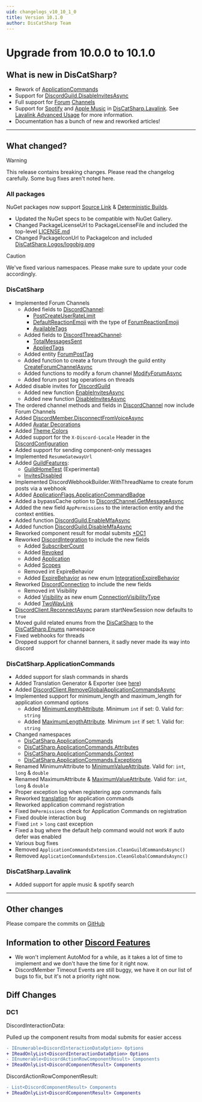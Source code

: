 ```yaml
---
uid: changelogs_v10_10_1_0
title: Version 10.1.0
author: DisCatSharp Team
---
```


# Upgrade from **10.0.0** to **10.1.0**

## What is new in DisCatSharp?
- Rework of [ApplicationCommands](xref:api_discatsharp_applicationcommands_index)
- Support for [DiscordGuild.DisableInvitesAsync](xref:DisCatSharp.Entities.DiscordGuild#DisCatSharp_Entities_DiscordGuild_DisableInvitesAsync_System_String_)
- Full support for [Forum](xref:DisCatSharp.Enums.ChannelType) [Channels](xref:DisCatSharp.Entities.DiscordChannel)
- Support for [Spotify](xref:DisCatSharp.Lavalink.LavalinkSearchType) and [Apple Music](xref:DisCatSharp.Lavalink.LavalinkSearchType) in [DisCatSharp.Lavalink](xref:api_discatsharp_lavalink_index). See [Lavalink Advanced Usage](xref:modules_audio_lavalink_advanced) for more information.
- Documentation has a bunch of new and reworked articles!
____

## What changed?

> [!WARNING]
 > This release contains breaking changes. Please read the changelog carefully.
 > Some bug fixes aren't noted here.

### All packages
NuGet packages now support [Source Link](https://docs.microsoft.com/en-us/dotnet/standard/library-guidance/sourcelink) & [Deterministic Builds](https://docs.microsoft.com/en-us/dotnet/csharp/language-reference/compiler-options/code-generation).
- Updated the NuGet specs to be compatible with NuGet Gallery.
- Changed PackageLicenseUrl to PackageLicenseFile and included the top-level [LICENSE.md](https://github.com/Aiko-IT-Systems/DisCatSharp/blob/main/LICENSE.md)
- Changed PackageIconUrl to PackageIcon and included [DisCatSharp.Logos/logobig.png](https://github.com/Aiko-IT-Systems/DisCatSharp/blob/main/DisCatSharp.Logos/logobig.png)

> [!CAUTION]
 > We've fixed various namespaces. Please make sure to update your code accordingly.


### DisCatSharp
- Implemented Forum Channels
	- Added fields to [DiscordChannel](xref:DisCatSharp.Entities.DiscordChannel):
	  - [PostCreateUserRateLimit](xref:DisCatSharp.Entities.DiscordChannel#DisCatSharp_Entities_DiscordChannel_PostCreateUserRateLimit)
	  - [DefaultReactionEmoji](xref:DisCatSharp.Entities.DiscordChannel#DisCatSharp_Entities_DiscordChannel_DefaultReactionEmoji) with the type of [ForumReactionEmoji](xref:DisCatSharp.Entities.ForumReactionEmoji)
	  - [AvailableTags](xref:DisCatSharp.Entities.DiscordChannel#DisCatSharp_Entities_DiscordChannel_AvailableTags)
	- Added fields to [DiscordThreadChannel](xref:DisCatSharp.Entities.DiscordThreadChannel):
	  - [TotalMessagesSent](xref:DisCatSharp.Entities.DiscordThreadChannel#DisCatSharp_Entities_DiscordThreadChannel_TotalMessagesSent)
	  - [AppliedTags](xref:DisCatSharp.Entities.DiscordThreadChannel#DisCatSharp_Entities_DiscordThreadChannel_AppliedTags)
	- Added entity [ForumPostTag](xref:DisCatSharp.Entities.ForumPostTag)
	- Added function to create a forum through the guild entity [CreateForumChannelAsync](xref:DisCatSharp.Entities.DiscordGuild#DisCatSharp_Entities_DiscordGuild_CreateForumChannelAsync_System_String_DisCatSharp_Entities_DiscordChannel_DisCatSharp_Entities_Optional_System_String__System_Collections_Generic_IEnumerable_DisCatSharp_Entities_DiscordOverwriteBuilder__System_Nullable_System_Boolean__DisCatSharp_Entities_Optional_DisCatSharp_Entities_ForumReactionEmoji__DisCatSharp_Entities_Optional_System_Nullable_System_Int32___DisCatSharp_Entities_Optional_System_Nullable_System_Int32___DisCatSharp_Enums_ThreadAutoArchiveDuration_DisCatSharp_Entities_Optional_DisCatSharp_Enums_ForumPostSortOrder__DisCatSharp_Entities_Optional_System_Nullable_DisCatSharp_Enums_ChannelFlags___System_String_)
	- Added functions to modify a forum channel [ModifyForumAsync](xref:DisCatSharp.Entities.DiscordChannel#DisCatSharp_Entities_DiscordChannel_ModifyForumAsync_System_Action_DisCatSharp_Net_Models_ForumChannelEditModel__)
	- Added forum post tag operations on threads
- Added disable invites for [DiscordGuild](xref:DisCatSharp.Entities.DiscordGuild)
	- Added new function [EnableInvitesAsync](xref:DisCatSharp.Entities.DiscordGuild#DisCatSharp_Entities_DiscordGuild_EnableInvitesAsync_System_String_)
	- Added new function [DisableInvitesAsync](xref:DisCatSharp.Entities.DiscordGuild#DisCatSharp_Entities_DiscordGuild_DisableInvitesAsync_System_String_)
- The ordered channel methods and fields in [DiscordChannel](xref:DisCatSharp.Entities.DiscordChannel) now include Forum Channels
- Added [DiscordMember.DisconnectFromVoiceAsync](xref:DisCatSharp.Entities.DiscordMember#DisCatSharp_Entities_DiscordMember_DisconnectFromVoiceAsync)
- Added [Avatar Decorations](xref:DisCatSharp.Entities.DiscordUser#DisCatSharp_Entities_DiscordUser_AvatarDecorationUrl)
- Added [Theme Colors](xref:DisCatSharp.Entities.DiscordUser#DisCatSharp_Entities_DiscordUser_ThemeColors)
- Added support for the `X-Discord-Locale` Header in the [DiscordConfiguration](xref:DisCatSharp.DiscordConfiguration#DisCatSharp_DiscordConfiguration_Locale)
- Added support for sending component-only messages
- Implemented `ResumeGatewayUrl`
- Added [GuildFeatures](xref:DisCatSharp.Entities.GuildFeatures):
  - [GuildHomeTest](xref:DisCatSharp.Entities.GuildFeaturesEnum) (Experimental)
  - [InvitesDisabled](xref:DisCatSharp.Entities.GuildFeaturesEnum)
- Implemented DiscordWebhookBuilder.WithThreadName to create forum posts via a webhook
- Added [ApplicationFlags.ApplicationCommandBadge](xref:DisCatSharp.Enums.ApplicationFlags)
- Added a bypassCache option to [DiscordChannel.GetMessageAsync](xref:DisCatSharp.Entities.DiscordChannel#DisCatSharp_Entities_DiscordChannel_GetMessageAsync_System_UInt64_System_Boolean_)
- Added the new field `AppPermissions` to the interaction entity and the context entities.
- Added function [DiscordGuild.EnableMfaAsync](xref:DisCatSharp.Entities.DiscordGuild#DisCatSharp_Entities_DiscordGuild_EnableMfaAsync_System_String_)
- Added function [DiscordGuild.DisableMfaAsync](xref:DisCatSharp.Entities.DiscordGuild#DisCatSharp_Entities_DiscordGuild_DisableMfaAsync_System_String_)
- Reworked component result for modal submits [*DC1](xref:changelogs_v10_10_1_0#dc1)
- Reworked [DiscordIntegration](xref:DisCatSharp.Entities.DiscordIntegration) to include the new fields
	- Added [SubscriberCount](xref:DisCatSharp.Entities.DiscordIntegration#DisCatSharp_Entities_DiscordIntegration_SubscriberCount)
	- Added [Revoked](xref:DisCatSharp.Entities.DiscordIntegration#DisCatSharp_Entities_DiscordIntegration_Revoked)
	- Added [Application](xref:DisCatSharp.Entities.DiscordIntegration#DisCatSharp_Entities_DiscordIntegration_Application)
	- Added [Scopes](xref:DisCatSharp.Entities.DiscordIntegration#DisCatSharp_Entities_DiscordIntegration_Scopes)
	- Removed int ExpireBehavior
	- Added [ExpireBehavior](xref:DisCatSharp.Entities.DiscordIntegration#DisCatSharp_Entities_DiscordIntegration_ExpireBehavior) as new enum [IntegrationExpireBehavior](xref:DisCatSharp.Enums.IntegrationExpireBehavior)
- Reworked [DiscordConnection](xref:DisCatSharp.Entities.DiscordConnection) to include the new fields
	* Removed int Visibility
	* Added [Visibility](xref:DisCatSharp.Entities.DiscordConnection#DisCatSharp_Entities_DiscordConnection_Visibility) as new enum [ConnectionVisibilityType](xref:DisCatSharp.Enums.ConnectionVisibilityType)
	* Added [TwoWayLink](xref:DisCatSharp.Entities.DiscordConnection#DisCatSharp_Entities_DiscordConnection_TwoWayLink)
- [DiscordClient.ReconnectAsync](xref:DisCatSharp.DiscordClient#DisCatSharp_DiscordClient_ReconnectAsync_System_Boolean_) param startNewSession now defaults to `true`
- Moved guild related enums from the [DisCatSharp](xref:DisCatSharp) to the [DisCatSharp.Enums](xref:DisCatSharp.Enums) namespace
- Fixed webhooks for threads
- Dropped support for channel banners, it sadly never made its way into discord

### DisCatSharp.ApplicationCommands
- Added support for slash commands in shards
- Added Translation Generator & Exporter (see [here](xref:DisCatSharp.ApplicationCommands.ApplicationCommandsConfiguration#DisCatSharp_ApplicationCommands_ApplicationCommandsConfiguration_GenerateTranslationFilesOnly))
- Added [DiscordClient.RemoveGlobalApplicationCommandsAsync](xref:DisCatSharp.DiscordClient#DisCatSharp_DiscordClient_RemoveGlobalApplicationCommandsAsync)
- Implemented support for minimum_length and maximum_length for application command options
	- Added [MinimumLengthAttribute](xref:DisCatSharp.ApplicationCommands.Attributes.MinimumLengthAttribute). Minimum `int` if set: 0. Valid for: `string`
	- Added [MaximumLengthAttribute](xref:DisCatSharp.ApplicationCommands.Attributes.MaximumLengthAttribute). Minimum `int` if set: 1. Valid for: `string`
- Changed namespaces
	* [DisCatSharp.ApplicationCommands](xref:DisCatSharp.ApplicationCommands)
	* [DisCatSharp.ApplicationCommands.Attributes](xref:DisCatSharp.ApplicationCommands.Attributes)
	* [DisCatSharp.ApplicationCommands.Context](xref:DisCatSharp.ApplicationCommands.Context)
	* [DisCatSharp.ApplicationCommands.Exceptions](xref:DisCatSharp.ApplicationCommands.Exceptions)
- Renamed MinimumAttribute to [MinimumValueAttribute](xref:DisCatSharp.ApplicationCommands.Attributes.MinimumValueAttribute). Valid for: `int`, `long` & `double`
- Renamed MaximumAttribute & [MaximumValueAttribute](xref:DisCatSharp.ApplicationCommands.Attributes.MaximumValueAttribute). Valid for: `int`, `long` & `double`
- Proper exception log when registering app commands fails
- Reworked [translation](xref:modules_application_commands_translations_using) for application commands
- Reworked application command registration
- Fixed `DmPermissions` check for Application Commands on registration
- Fixed double interaction bug
- Fixed `int` > `long` cast exception
- Fixed a bug where the default help command would not work if auto defer was enabled
- Various bug fixes
- Removed `ApplicationCommandsExtension.CleanGuildCommandsAsync()`
- Removed `ApplicationCommandsExtension.CleanGlobalCommandsAsync()`

### DisCatSharp.Lavalink
- Added support for apple music & spotify search
____

## Other changes
Please compare the commits on [GitHub](https://github.com/Aiko-IT-Systems/DisCatSharp/compare/10.0.0...v10.1.0)


## Information to other [Discord Features](https://discord.com/developers/docs/change-log)
- We won't implement AutoMod for a while, as it takes a lot of time to implement and we don't have the time for it right now.
- DiscordMember Timeout Events are still buggy, we have it on our list of bugs to fix, but it's not a priority right now.

## Diff Changes

### DC1
DiscordInteractionData:

Pulled up the component results from modal submits for easier access
```diff
- IEnumerable<DiscordInteractionDataOption> Options
+ IReadOnlyList<DiscordInteractionDataOption> Options
- IEnumerable<DiscordActionRowComponentResult> Components
+ IReadOnlyList<DiscordComponentResult> Components
```

DiscordActionRowComponentResult:
```diff
- List<DiscordComponentResult> Components
+ IReadOnlyList<DiscordComponentResult> Components
```
